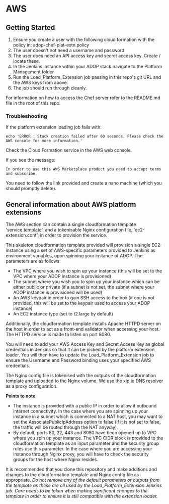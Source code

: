 # AWS


## Getting Started

1. Ensure you create a user with the following cloud formation with the policy in: adop-chef-plat-extn.policy
2. The user doesn't not need a username and password
3. The user does need an API access key and secret access key.  Create / locate these.
4. In the Jenkins instance within your ADOP stack navigate to the Platform Management folder
5. Run the Load\_Platform\_Extension job passing in this repo's git URL and the AWS keys from above.
6. The job should run through cleanly.

For information on how to access the Chef server refer to the README.md file in the root of this repo.

### Troubleshooting
If the platform extension loading job fails with:
```
echo 'ERROR : Stack creation failed after 60 seconds. Please check the AWS console for more information.'
```
Check the Cloud Formation service in the AWS web console.  

If you see the message:
```
In order to use this AWS Marketplace product you need to accept terms and subscribe.
```
You need to follow the link provided and create a nano machine (which you should promptly delete).  


## General information about AWS platform extensions
The AWS section can contain a single cloudformation template 'service.template', and a tokenisable Nginx configuration file, 'ec2-extension.conf', in order to provision the service.

This skeleton cloudformation template provided will provision a single EC2-instance using a set of AWS-specific parameters provided to Jenkins as environment variables, upon spinning your instance of ADOP. The parameters are as follows:

 * The VPC where you wish to spin up your instance (this will be set to the VPC where your ADOP instance is provisioned)
 * The subnet where you wish you to spin up your instance which can be either public or private (if a subnet is not set, the subnet where your ADOP instance is provisioned will be used)
 * An AWS keypair in order to gain SSH access to the box (if one is not provided, this will be set to the keypair used to access your ADOP instance)
 * An EC2 instance type (set to t2.large by default)

Additionally, the cloudformation template installs Apache HTTPD server on the host in order to act as a front-end validator when accessing your host. The HTTPD service is made to listen on port 8080.

You will need to add your AWS Access Key and Secret Access Key as global credentials in Jenkins so that it can be picked by the platform extension loader. You will then have to update the Load\_Platform\_Extension job to ensure the Username and Password binding uses your specified AWS credentials.

The Nginx config file is tokenised with the outputs of the cloudformation template and uploaded to the Nginx volume. We use the xip.io DNS resolver as a proxy configuration.

**Points to note:**

 * The instance is provided with a public IP in order to allow it outbound internet connectivity. In the case where you are spinning up your instance in a subnet which is connected to a NAT host, you may want to set the AssociatePublicIpAddress option to false (if it is not set to false, the traffic will be routed through the NAT anyway).
 * By default, ports 80, 22, 443 and 8080 have been opened up to VPC where you spin up your instance. The VPC CIDR block is provided to the cloudformation template as an input parameter and the security group rules use this parameter. In the case where you are accessing your instance through Nginx proxy, you will have to check the security groups for the host where Nginx resides.
 
It is recommended that you clone this repository and make additions and changes to the cloudformation template and Nginx config file as appropriate. *Do not remove any of the default parameters or outputs from the template as these are all used by the Load\_Platform\_Extension Jenkins job. Care needs to be taken when making significant changes to the template in order to ensure it is still compatible with the extension loader.*


